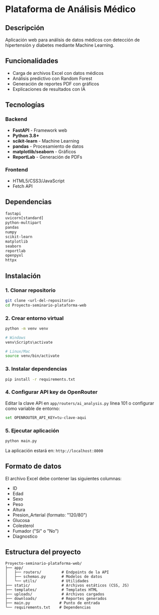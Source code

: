 # Plataforma de Análisis Médico

## Descripción

Aplicación web para análisis de datos médicos con detección de hipertensión y diabetes mediante Machine Learning.

## Funcionalidades

- Carga de archivos Excel con datos médicos
- Análisis predictivo con Random Forest
- Generación de reportes PDF con gráficos
- Explicaciones de resultados con IA

## Tecnologías

### Backend
- **FastAPI** - Framework web
- **Python 3.8+**
- **scikit-learn** - Machine Learning
- **pandas** - Procesamiento de datos
- **matplotlib/seaborn** - Gráficos
- **ReportLab** - Generación de PDFs

### Frontend
- HTML5/CSS3/JavaScript
- Fetch API

## Dependencias

```txt
fastapi
uvicorn[standard]
python-multipart
pandas
numpy
scikit-learn
matplotlib
seaborn
reportlab
openpyxl
httpx
```

## Instalación

### 1. Clonar repositorio
```bash
git clone <url-del-repositorio>
cd Proyecto-seminario-plataforma-web
```

### 2. Crear entorno virtual
```bash
python -m venv venv

# Windows
venv\Scripts\activate

# Linux/Mac
source venv/bin/activate
```

### 3. Instalar dependencias
```bash
pip install -r requirements.txt
```

### 4. Configurar API key de OpenRouter
Editar la clave API en `app/routers/ai_analysis.py` línea 101 o configurar como variable de entorno:
```bash
set OPENROUTER_API_KEY=tu-clave-aqui
```

### 5. Ejecutar aplicación
```bash
python main.py
```

La aplicación estará en: `http://localhost:8000`

## Formato de datos

El archivo Excel debe contener las siguientes columnas:

- ID
- Edad
- Sexo
- Peso
- Altura
- Presion_Arterial (formato: "120/80")
- Glucosa
- Colesterol
- Fumador ("Si" o "No")
- Diagnostico

## Estructura del proyecto

```
Proyecto-seminario-plataforma-web/
├── app/
│   ├── routers/         # Endpoints de la API
│   ├── schemas.py       # Modelos de datos
│   └── utils/           # Utilidades
├── static/              # Archivos estáticos (CSS, JS)
├── templates/           # Templates HTML
├── uploads/             # Archivos cargados
├── downloads/           # Reportes generados
├── main.py             # Punto de entrada
└── requirements.txt    # Dependencias
```
